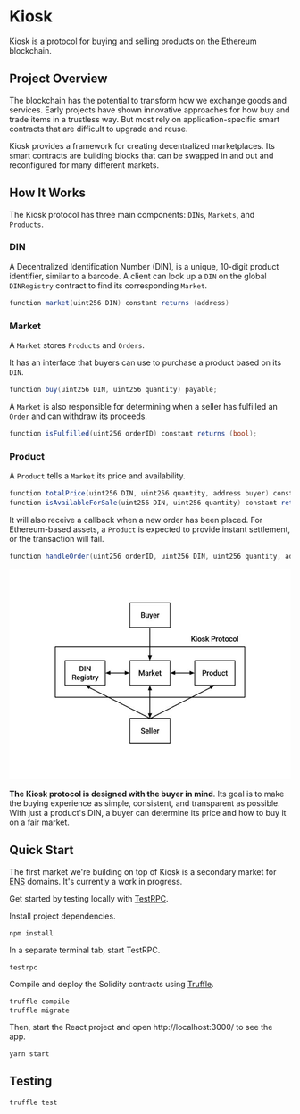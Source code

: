 # Kiosk

Kiosk is a protocol for buying and selling products on the Ethereum blockchain.

## Project Overview

The blockchain has the potential to transform how we exchange goods and services. Early projects have shown innovative approaches for how buy and trade items in a trustless way. But most rely on application-specific smart contracts that are difficult to upgrade and reuse.

Kiosk provides a framework for creating decentralized marketplaces. Its smart contracts are building blocks that can be swapped in and out and reconfigured for many different markets.

## How It Works

The Kiosk protocol has three main components: `DINs`, `Markets`, and `Products`.

### DIN

A Decentralized Identification Number (DIN), is a unique, 10-digit product identifier, similar to a barcode. A client can look up a `DIN` on the global `DINRegistry` contract to find its corresponding `Market`.

```cs
function market(uint256 DIN) constant returns (address)
```

### Market

A `Market` stores `Products` and `Orders`. 

It has an interface that buyers can use to purchase a product based on its `DIN`.

```cs
function buy(uint256 DIN, uint256 quantity) payable;
```

A `Market` is also responsible for determining when a seller has fulfilled an `Order` and can withdraw its proceeds.

```cs
function isFulfilled(uint256 orderID) constant returns (bool);
```

### Product

A `Product` tells a `Market` its price and availability.

```cs
function totalPrice(uint256 DIN, uint256 quantity, address buyer) constant returns (uint256);
function isAvailableForSale(uint256 DIN, uint256 quantity) constant returns (bool);
```

It will also receive a callback when a new order has been placed. For Ethereum-based assets, a `Product` is expected to provide instant settlement, or the transaction will fail.
```cs
function handleOrder(uint256 orderID, uint256 DIN, uint256 quantity, address buyer);
```

![kiosk protocol](/kioskprotocol.jpg?raw=true)

**The Kiosk protocol is designed with the buyer in mind**. Its goal is to make the buying experience as simple, consistent, and transparent as possible. With just a product's DIN, a buyer can determine its price and how to buy it on a fair market.

## Quick Start

The first market we're building on top of Kiosk is a secondary market for [ENS](https://ens.domains/) domains. It's currently a work in progress.

Get started by testing locally with [TestRPC](https://github.com/ethereumjs/testrpc).

Install project dependencies.

```
npm install
```

In a separate terminal tab, start TestRPC.

```
testrpc
```

Compile and deploy the Solidity contracts using [Truffle](http://truffleframework.com/).

```
truffle compile
truffle migrate
```

Then, start the React project and open http://localhost:3000/ to see the app.

```
yarn start
```

## Testing

```
truffle test
```
